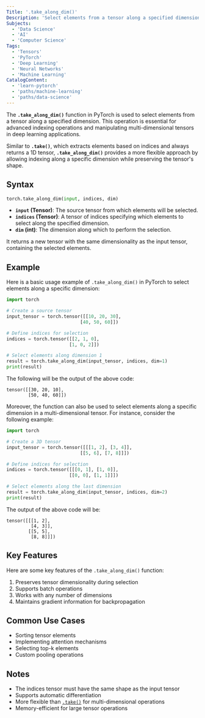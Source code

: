 ```yaml
---
Title: '.take_along_dim()'
Description: 'Select elements from a tensor along a specified dimension using indices.'
Subjects:
  - 'Data Science'
  - 'AI'
  - 'Computer Science'
Tags:
  - 'Tensors'
  - 'PyTorch'
  - 'Deep Learning'
  - 'Neural Networks'
  - 'Machine Learning'
CatalogContent:
  - 'learn-pytorch'
  - 'paths/machine-learning'
  - 'paths/data-science'
---
```


The **`.take_along_dim()`** function in PyTorch is used to select elements from a tensor along a specified dimension. This operation is essential for advanced indexing operations and manipulating multi-dimensional tensors in deep learning applications.

Similar to **`.take()`**, which extracts elements based on indices and always returns a 1D tensor, **`.take_along_dim()`** provides a more flexible approach by allowing indexing along a specific dimension while preserving the tensor's shape.

## Syntax

```python
torch.take_along_dim(input, indices, dim)
```

- **`input` (Tensor)**: The source tensor from which elements will be selected.
- **`indices` (Tensor)**: A tensor of indices specifying which elements to select along the specified dimension.
- **`dim` (int)**: The dimension along which to perform the selection.

It returns a new tensor with the same dimensionality as the input tensor, containing the selected elements.

## Example

Here is a basic usage example of `.take_along_dim()` in PyTorch to select elements along a specific dimension:

```python
import torch

# Create a source tensor
input_tensor = torch.tensor([[10, 20, 30],
                           [40, 50, 60]])

# Define indices for selection
indices = torch.tensor([[2, 1, 0],
                       [1, 0, 2]])

# Select elements along dimension 1
result = torch.take_along_dim(input_tensor, indices, dim=1)
print(result)
```

The following will be the output of the above code:

```
tensor([[30, 20, 10],
        [50, 40, 60]])
```

Moreover, the function can also be used to select elements along a specific dimension in a multi-dimensional tensor. For instance, consider the following example:

```python
import torch

# Create a 3D tensor
input_tensor = torch.tensor([[[1, 2], [3, 4]],
                           [[5, 6], [7, 8]]])

# Define indices for selection
indices = torch.tensor([[[0, 1], [1, 0]],
                       [[0, 0], [1, 1]]])

# Select elements along the last dimension
result = torch.take_along_dim(input_tensor, indices, dim=2)
print(result)
```

The output of the above code will be:

```
tensor([[[1, 2],
         [4, 3]],
        [[5, 5],
         [8, 8]]])
```

## Key Features

Here are some key features of the `.take_along_dim()` function:

1. Preserves tensor dimensionality during selection
2. Supports batch operations
3. Works with any number of dimensions
4. Maintains gradient information for backpropagation

## Common Use Cases

- Sorting tensor elements
- Implementing attention mechanisms
- Selecting top-k elements
- Custom pooling operations

## Notes

- The indices tensor must have the same shape as the input tensor
- Supports automatic differentiation
- More flexible than [`.take()`](../take/take.md) for multi-dimensional operations
- Memory-efficient for large tensor operations
